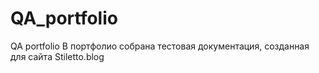 # QA_portfolio
QA portfolio
В портфолио собрана тестовая документация, созданная для сайта Stiletto.blog<br>
